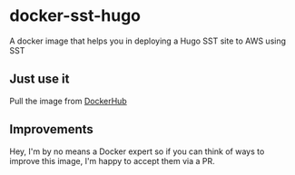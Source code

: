# docker-sst-hugo
A docker image that helps you in deploying a Hugo SST site to AWS using SST

## Just use it

Pull the image from [DockerHub](https://hub.docker.com/repository/docker/rodrigosqquid/sst-hugo/)

## Improvements

Hey, I'm by no means a Docker expert so if you can think of ways to improve this image, I'm happy to accept them via a PR.
